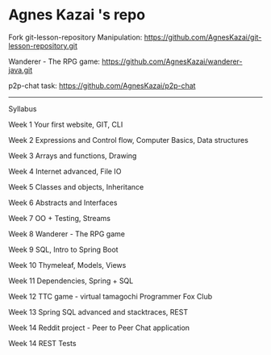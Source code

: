 # Agnes Kazai 's repo

Fork git-lesson-repository Manipulation:
https://github.com/AgnesKazai/git-lesson-repository.git

Wanderer - The RPG game:
https://github.com/AgnesKazai/wanderer-java.git


p2p-chat task:
https://github.com/AgnesKazai/p2p-chat

------------------------------------------------------------------------------------------

Syllabus

Week 1	Your first website,
	GIT, CLI
	
Week 2	Expressions and Control flow,
	Computer Basics,
	Data structures
	
Week 3	Arrays and functions,
	Drawing
	
Week 4	Internet advanced,
	File IO
	
Week 5	Classes and objects,
	Inheritance
	
Week 6	Abstracts and Interfaces
	
Week 7	OO + Testing,
	Streams
	
Week 8	Wanderer - The RPG game
	
Week 9	SQL,
	Intro to Spring Boot
	
Week 10	Thymeleaf, Models, Views

Week 11	Dependencies,
	Spring + SQL
	
Week 12	TTC game - virtual tamagochi Programmer Fox Club
	
Week 13	Spring SQL advanced and stacktraces,
	REST
	
Week 14	Reddit project - Peer to Peer Chat application

Week 14	REST Tests